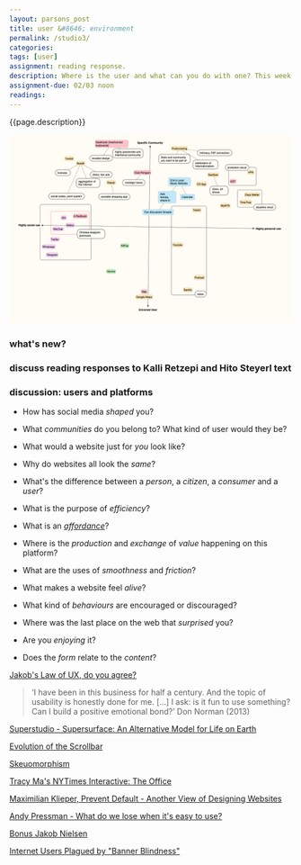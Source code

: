 ```yaml
---  
layout: parsons_post  
title: user &#8646; environment  
permalink: /studio3/  
categories:   
tags: [user]
assignment: reading response.
description: Where is the user and what can you do with one? This week we will explore the concept of communication, the relationship between the user and the environment, platform or website, and what it means for designers. 
assignment-due: 02/03 noon
readings: 
---  
```


{{page.description}}

<img src="/assets/communities.png" alt="communities" width="800px"/>


### what's new?

### discuss reading responses to Kalli Retzepi and Hito Steyerl text

### discussion: users and platforms

- How has social media *shaped* you?

- What *communities* do you belong to? What kind of user would they be?

- What would a website just for *you* look like?

- Why do websites all look the *same*?

- What's the difference between a *person*, a *citizen*, a *consumer* and a *user*?

- What is the purpose of *efficiency*?

- What is an [*affordance*](https://www.interaction-design.org/literature/topics/affordances)?

- Where is the *production* and *exchange* of *value* happening on this platform?

- What are the uses of *smoothness* and *friction*?

- What makes a website feel *alive*?

- What kind of *behaviours* are encouraged or discouraged?

- Where was the last place on the web that *surprised* you?

- Are you *enjoying* it?

- Does the *form* relate to the *content*?

[Jakob's Law of UX, do you agree?](https://www.youtube.com/watch?v=wzb4mK9DiHM)

> ‘I have been in this business for half a century. And the topic of usability is honestly done for me. [...] I ask: is it fun to use something? Can I build a positive emotional bond?’ 
> Don Norman (2013)

[Superstudio - Supersurface: An Alternative Model for Life on Earth](https://www.youtube.com/watch?v=1KkTewCUKT8)

[Evolution of the Scrollbar](https://scrollbars.matoseb.com/)

[Skeuomorphism](https://en.wikipedia.org/wiki/Skeuomorph)

[Tracy Ma's NYTimes Interactive: The Office](https://www.nytimes.com/interactive/2019/09/17/style/the-office.html)

[Maximilian Klieper, Prevent Default - Another View of Designing Websites](https://event.preventdefault.net/)

[Andy Pressman - What do we lose when it's easy to use?](https://designportland.org/stories/2016/what-do-we-lose-when-its-easy-to-use)

[Bonus Jakob Nielsen](https://www.youtube.com/watch?v=V48cJi7G6NA)

[Internet Users Plagued by "Banner Blindness"](https://www.clickz.com/research-internet-users-plagued-by-banner-blindness/58428/)

<!-- Information is space, space is information.

Watch the superstudio video.

Control and its exercise. Which part of the Shannon diagram does the designer, the user, the information live?

https://www.e-flux.com/journal/74/59810/jodi-s-infrastructure/

 -->